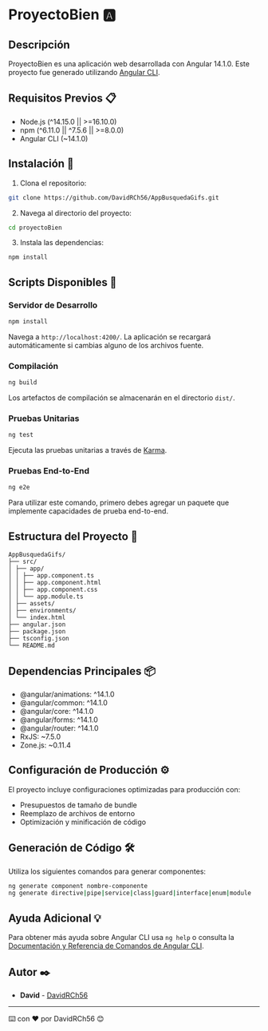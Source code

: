 # ProyectoBien 🅰️

## Descripción
ProyectoBien es una aplicación web desarrollada con Angular 14.1.0. Este proyecto fue generado utilizando [Angular CLI](https://github.com/angular/angular-cli).

## Requisitos Previos 📋
- Node.js (^14.15.0 || >=16.10.0)
- npm (^6.11.0 || ^7.5.6 || >=8.0.0)
- Angular CLI (~14.1.0)

## Instalación 🔧
1. Clona el repositorio:

```bash
git clone https://github.com/DavidRCh56/AppBusquedaGifs.git
```

2. Navega al directorio del proyecto:

```bash
cd proyectoBien
```

3. Instala las dependencias:

```bash
npm install
```


## Scripts Disponibles 🚀

### Servidor de Desarrollo

```bash
npm install
```

Navega a `http://localhost:4200/`. La aplicación se recargará automáticamente si cambias alguno de los archivos fuente.

### Compilación

```bash
ng build
```

Los artefactos de compilación se almacenarán en el directorio `dist/`.

### Pruebas Unitarias

```bash
ng test
```

Ejecuta las pruebas unitarias a través de [Karma](https://karma-runner.github.io).

### Pruebas End-to-End

```bash
ng e2e
```

Para utilizar este comando, primero debes agregar un paquete que implemente capacidades de prueba end-to-end.

## Estructura del Proyecto 📁

```
AppBusquedaGifs/
├── src/
│ ├── app/
│ │ ├── app.component.ts
│ │ ├── app.component.html
│ │ ├── app.component.css
│ │ └── app.module.ts
│ ├── assets/
│ ├── environments/
│ └── index.html
├── angular.json
├── package.json
├── tsconfig.json
└── README.md
```

## Dependencias Principales 📦
- @angular/animations: ^14.1.0
- @angular/common: ^14.1.0
- @angular/core: ^14.1.0
- @angular/forms: ^14.1.0
- @angular/router: ^14.1.0
- RxJS: ~7.5.0
- Zone.js: ~0.11.4

## Configuración de Producción ⚙️
El proyecto incluye configuraciones optimizadas para producción con:
- Presupuestos de tamaño de bundle
- Reemplazo de archivos de entorno
- Optimización y minificación de código

## Generación de Código 🛠️
Utiliza los siguientes comandos para generar componentes:

```bash
ng generate component nombre-componente
ng generate directive|pipe|service|class|guard|interface|enum|module
```

## Ayuda Adicional 💡
Para obtener más ayuda sobre Angular CLI usa `ng help` o consulta la [Documentación y Referencia de Comandos de Angular CLI](https://angular.io/cli).

## Autor ✒️
* **David** - [DavidRCh56](https://github.com/DavidRCh56)

---
⌨️ con ❤️ por DavidRCh56 😊
